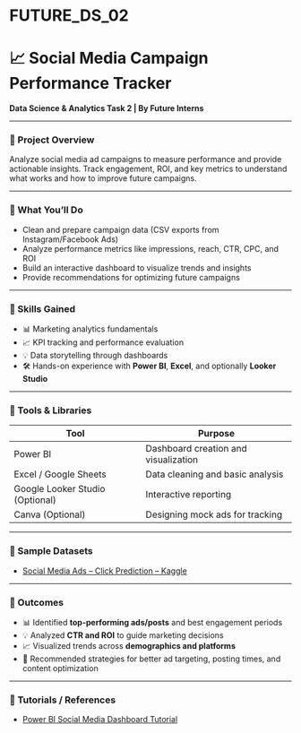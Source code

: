 # FUTURE_DS_02

# 📈 Social Media Campaign Performance Tracker
**Data Science & Analytics Task 2 | By Future Interns**

---

### 🔹 Project Overview
Analyze social media ad campaigns to measure performance and provide actionable insights. Track engagement, ROI, and key metrics to understand what works and how to improve future campaigns.

---

### 🔹 What You’ll Do
- Clean and prepare campaign data (CSV exports from Instagram/Facebook Ads)  
- Analyze performance metrics like impressions, reach, CTR, CPC, and ROI  
- Build an interactive dashboard to visualize trends and insights  
- Provide recommendations for optimizing future campaigns  

---

### 🔹 Skills Gained
- 📊 Marketing analytics fundamentals  
- 📈 KPI tracking and performance evaluation  
- 💡 Data storytelling through dashboards  
- 🛠 Hands-on experience with **Power BI**, **Excel**, and optionally **Looker Studio**  

---

### 🔹 Tools & Libraries
| Tool | Purpose |
|------|---------|
| Power BI | Dashboard creation and visualization |
| Excel / Google Sheets | Data cleaning and basic analysis |
| Google Looker Studio (Optional) | Interactive reporting |
| Canva (Optional) | Designing mock ads for tracking |

---

### 🔹 Sample Datasets
- [Social Media Ads – Click Prediction – Kaggle](https://www.kaggle.com/datasets) 

---

### 🔹 Outcomes
- 📊 Identified **top-performing ads/posts** and best engagement periods  
- 💡 Analyzed **CTR and ROI** to guide marketing decisions  
- 📈 Visualized trends across **demographics and platforms**  
- 🔄 Recommended strategies for better ad targeting, posting times, and content optimization  

---

### 🔹 Tutorials / References
- [Power BI Social Media Dashboard Tutorial](https://www.youtube.com/watch?v=example) 
